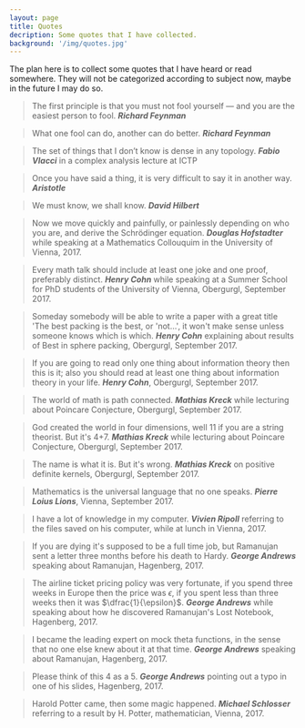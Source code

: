 ```yaml
---
layout: page
title: Quotes
decription: Some quotes that I have collected.
background: '/img/quotes.jpg'
---
```


The plan here is to collect some quotes that I have heard or read somewhere. They will not be categorized according to subject now, maybe in the future I may do so.

>The first principle is that you must not fool yourself — and you are the easiest person to fool. 
> ***Richard Feynman***

>What one fool can do, another can do better.
> ***Richard Feynman***

>The set of things that I don’t know is dense in any topology.
> ***Fabio Vlacci*** in a complex analysis lecture at ICTP

>Once you have said a thing, it is very difficult to say it in another way. 
> ***Aristotle***

>We must know, we shall know. 
> ***David Hilbert***

>Now we move quickly and painfully, or painlessly depending on who you are, and derive the Schrödinger equation. 
> ***Douglas Hofstadter*** while speaking at a Mathematics Collouquim in the University of Vienna, 2017.

>Every math talk should include at least one joke and one proof, preferably distinct.
> ***Henry Cohn*** while speaking at a Summer School for PhD students of the University of Vienna, Obergurgl, September 2017.

>Someday somebody will be able to write a paper with a great title 'The best packing is the best, or 'not...', it won't make sense unless someone knows which is which.
> ***Henry Cohn*** explaining about results of Best in sphere packing, Obergurgl, September 2017.

>If you are going to read only one thing about information theory then this is it; also you should read at least one thing about information theory in your life. 
> ***Henry Cohn***, Obergurgl, September 2017.

>The world of math is path connected. 
>***Mathias Kreck*** while lecturing about Poincare Conjecture, Obergurgl, September 2017.

>God created the world in four dimensions, well 11 if you are a string theorist. But it's 4+7.
>***Mathias Kreck*** while lecturing about Poincare Conjecture, Obergurgl, September 2017.

>The name is what it is. But it's wrong.
>***Mathias Kreck*** on positive definite kernels, Obergurgl, September 2017.

>Mathematics is the universal language that no one speaks. 
>***Pierre Loius Lions***, Vienna, September 2017.

>I have a lot of knowledge in my computer. 
>***Vivien Ripoll*** referring to the files saved on his computer, while at lunch in Vienna, 2017.

>If you are dying it's supposed to be a full time job, but Ramanujan sent a letter three months before his death to Hardy.
>***George Andrews*** speaking about Ramanujan, Hagenberg, 2017.

>The airline ticket pricing policy was very fortunate, if you spend three weeks in Europe then the price was $\epsilon$, if you spent less than three weeks then it was $\dfrac{1}{\epsilon}$.
>***George Andrews*** while speaking about how he discovered Ramanujan's Lost Notebook, Hagenberg, 2017.

>I became the leading expert on mock theta functions, in the sense that no one else knew about it at that time.
>***George Andrews*** speaking about Ramanujan, Hagenberg, 2017.

>Please think of this 4 as a 5.
>***George Andrews*** pointing out a typo in one of his slides, Hagenberg, 2017.

>Harold Potter came, then some magic happened.
>***Michael Schlosser*** referring to a result by H. Potter, mathematician, Vienna, 2017.
